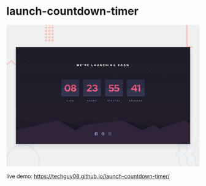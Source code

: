 # launch-countdown-timer

![Design preview for the Launch countdown timer coding challenge](./design/desktop-preview.jpg)

live demo: 
https://techguy08.github.io/launch-countdown-timer/
